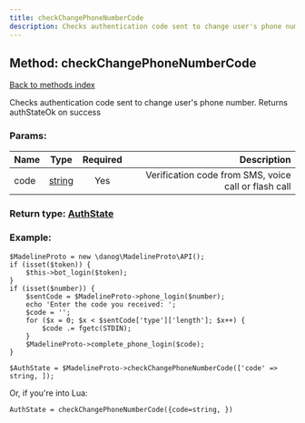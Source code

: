 ```yaml
---
title: checkChangePhoneNumberCode
description: Checks authentication code sent to change user's phone number. Returns authStateOk on success
---
```

## Method: checkChangePhoneNumberCode  
[Back to methods index](index.md)


Checks authentication code sent to change user's phone number. Returns authStateOk on success

### Params:

| Name     |    Type       | Required | Description |
|----------|:-------------:|:--------:|------------:|
|code|[string](../types/string.md) | Yes|Verification code from SMS, voice call or flash call|


### Return type: [AuthState](../types/AuthState.md)

### Example:


```
$MadelineProto = new \danog\MadelineProto\API();
if (isset($token)) {
    $this->bot_login($token);
}
if (isset($number)) {
    $sentCode = $MadelineProto->phone_login($number);
    echo 'Enter the code you received: ';
    $code = '';
    for ($x = 0; $x < $sentCode['type']['length']; $x++) {
        $code .= fgetc(STDIN);
    }
    $MadelineProto->complete_phone_login($code);
}

$AuthState = $MadelineProto->checkChangePhoneNumberCode(['code' => string, ]);
```

Or, if you're into Lua:

```
AuthState = checkChangePhoneNumberCode({code=string, })
```


